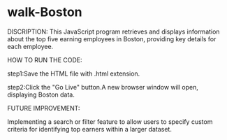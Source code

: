 # walk-Boston
DISCRIPTION: 
This JavaScript program retrieves and displays information about the top five earning employees in Boston, providing key details for each employee.

HOW TO RUN THE CODE:

step1:Save the HTML file with .html extension.

step2:Click the "Go Live" button.A new browser window will open, displaying Boston data.

FUTURE IMPROVEMENT:

Implementing a search or filter feature to allow users to specify custom criteria for identifying top earners within a larger dataset.




